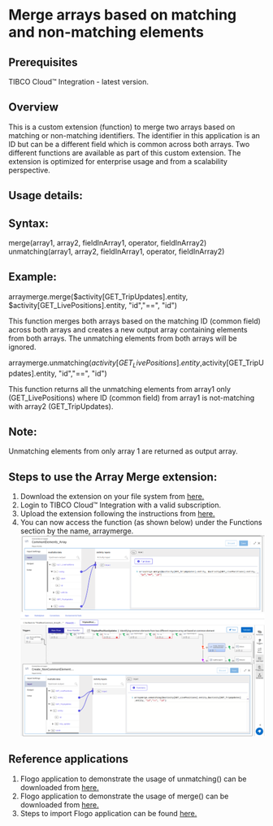 # Merge arrays based on matching and non-matching elements

## Prerequisites
TIBCO Cloud™ Integration - latest version. 

## Overview
This is a custom extension (function) to merge two arrays based on matching or non-matching identifiers. The identifier in this application is an ID but can be a different field which is common across both arrays. Two different functions are available as part of this custom extension. The extension is optimized for enterprise usage and from a scalability perspective.

## Usage details:

## Syntax:
merge(array1, array2, fieldInArray1, operator, fieldInArray2)
unmatching(array1, array2, fieldInArray1, operator, fieldInArray2)

## Example:
arraymerge.merge($activity[GET_TripUpdates].entity, $activity[GET_LivePositions].entity, "id","==", "id")

This function merges both arrays based on the matching ID (common field) across both arrays and creates a new output array containing elements from both arrays. The unmatching elements from both arrays will be ignored.

arraymerge.unmatching($activity[GET_LivePositions].entity,$activity[GET_TripUpdates].entity, "id","==", "id")

This function returns all the unmatching elements from array1 only (GET_LivePositions) where ID (common field) from array1 is not-matching with array2 (GET_TripUpdates). 

## Note: 
Unmatching elements from only array 1 are returned as output array. 

## Steps to use the Array Merge extension:
1. Download the extension on your file system from [here.](https://github.com/TIBCOSoftware/tci-flogo/blob/master/samples/extensions/ArrayMergeOperaton/array_merge.zip)
2. Login to TIBCO Cloud™ Integration with a valid subscription. 
3. Upload the extension following the instructions from [here.](https://github.com/TIBCOSoftware/tci-flogo/blob/master/samples/extensions/Readme.md)
4. You can now access the function (as shown below) under the Functions section by the name, arraymerge.
![Merge](https://github.com/TIBCOSoftware/tci-flogo/blob/master/samples/app-dev/import-screenshots/matching.png)
![UNmatching](https://github.com/TIBCOSoftware/tci-flogo/blob/master/samples/app-dev/import-screenshots/non-matching.png)

## Reference applications 
1. Flogo application to demonstrate the usage of unmatching() can be downloaded from [here.](https://github.com/TIBCOSoftware/tci-flogo/blob/master/samples/app-dev/Array-Operations/Find_NonCommonArrayElement-UsingCustomExtension/FindNonCommon_ArrayElement_UsingCustomExtension.json)
2. Flogo application to demonstrate the usage of merge() can be downloaded from [here.](https://github.com/TIBCOSoftware/tci-flogo/blob/master/samples/app-dev/Array-Operations/FindCommonArrayElement-UsingCustomExtension/FindCommon_ArrayElement-UsingCustomExtension.json)
3. Steps to import Flogo application can be found [here.](https://github.com/TIBCOSoftware/tci-flogo/tree/master/samples/app-dev)

